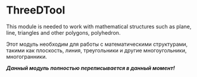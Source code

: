 # ThreeDTool


This module is needed to work with mathematical structures such as plane, line, 
triangles and other polygons, polyhedron.

Этот модуль необходим для работы с математическими структурами, такими как плоскость, линия, 
треугольники и другие многоугольники, многогранники.


***Данный модуль полностью переписывается в данный момент!***
